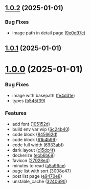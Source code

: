 ## [1.0.2](https://github.com/xavierchow/xblog/compare/v1.0.1...v1.0.2) (2025-01-01)


### Bug Fixes

* image path in detail page ([9e0d97c](https://github.com/xavierchow/xblog/commit/9e0d97c43cf790766c716d5ff588af70eb1a17d9))



## [1.0.1](https://github.com/xavierchow/xblog/compare/v1.0.0...v1.0.1) (2025-01-01)



# [1.0.0](https://github.com/xavierchow/xblog/compare/105152df49196a866030a1a51aaa04dcee872c30...v1.0.0) (2025-01-01)


### Bug Fixes

* image with basepath ([fe4d31e](https://github.com/xavierchow/xblog/commit/fe4d31e28f327cab640d9bb17a7aac04e587d201))
* types ([b545f39](https://github.com/xavierchow/xblog/commit/b545f39ac8cef2a536161b762c9ba9fc117285d4))


### Features

* add font ([105152d](https://github.com/xavierchow/xblog/commit/105152df49196a866030a1a51aaa04dcee872c30))
* build env var wip ([6c24b40](https://github.com/xavierchow/xblog/commit/6c24b40cebe98da02a09389c6234f445e718b573))
* code block ([845662d](https://github.com/xavierchow/xblog/commit/845662dfd2a108e5e6b8fa01e6a54a1d52f9d185))
* code block ([61b4b99](https://github.com/xavierchow/xblog/commit/61b4b99ba9c8f4133c8bb3961800f3b20b762966))
* code full width ([6933abf](https://github.com/xavierchow/xblog/commit/6933abff6c47826402f309be1c04d2157eb950e1))
* dark layout ([c15dc4f](https://github.com/xavierchow/xblog/commit/c15dc4f3cda4b44d74e12c4c28ee8a08e0aeab11))
* dockerize ([ebb6b69](https://github.com/xavierchow/xblog/commit/ebb6b69373d3f2462a2b3b71b9f349a5954fbecb))
* favicon ([27028e4](https://github.com/xavierchow/xblog/commit/27028e4d00ad83b78186c5f2b3a32e6014438e87))
* minutes to read ([a5a96ce](https://github.com/xavierchow/xblog/commit/a5a96ce9d0e90c362c3887493698814369f516ff))
* page list with sort ([3008e47](https://github.com/xavierchow/xblog/commit/3008e4766657793d12f39164ecac51e71c6e1b72))
* post list page ([e9470e8](https://github.com/xavierchow/xblog/commit/e9470e8fab3d46c0822892eaf298f1fadd63eb23))
* unstable_cache ([3240690](https://github.com/xavierchow/xblog/commit/324069006a14ae9b5ac8d22621aebcb9b014c9dc))



